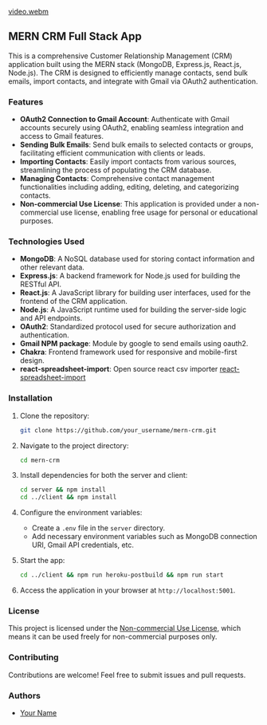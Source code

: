 [video.webm](https://github.com/ashmitg/Mern-CRM/assets/84148720/596716b6-0adc-489b-843c-a61c1a847a3a)


## MERN CRM Full Stack App

This is a comprehensive Customer Relationship Management (CRM) application built using the MERN stack (MongoDB, Express.js, React.js, Node.js). The CRM is designed to efficiently manage contacts, send bulk emails, import contacts, and integrate with Gmail via OAuth2 authentication.

### Features

- **OAuth2 Connection to Gmail Account**: Authenticate with Gmail accounts securely using OAuth2, enabling seamless integration and access to Gmail features.
- **Sending Bulk Emails**: Send bulk emails to selected contacts or groups, facilitating efficient communication with clients or leads.
- **Importing Contacts**: Easily import contacts from various sources, streamlining the process of populating the CRM database.
- **Managing Contacts**: Comprehensive contact management functionalities including adding, editing, deleting, and categorizing contacts.
- **Non-commercial Use License**: This application is provided under a non-commercial use license, enabling free usage for personal or educational purposes.

### Technologies Used

- **MongoDB**: A NoSQL database used for storing contact information and other relevant data.
- **Express.js**: A backend framework for Node.js used for building the RESTful API.
- **React.js**: A JavaScript library for building user interfaces, used for the frontend of the CRM application.
- **Node.js**: A JavaScript runtime used for building the server-side logic and API endpoints.
- **OAuth2**: Standardized protocol used for secure authorization and authentication.
- **Gmail NPM package**: Module by google to send emails using oauth2.
- **Chakra**: Frontend framework used for responsive and mobile-first design.
- **react-spreadsheet-import**: Open source react csv importer [react-spreadsheet-import](https://github.com/UgnisSoftware/react-spreadsheet-import)
### Installation

1. Clone the repository:

    ```bash
    git clone https://github.com/your_username/mern-crm.git
    ```

2. Navigate to the project directory:

    ```bash
    cd mern-crm
    ```

3. Install dependencies for both the server and client:

    ```bash
    cd server && npm install
    cd ../client && npm install
    ```

4. Configure the environment variables:

    - Create a `.env` file in the `server` directory.
    - Add necessary environment variables such as MongoDB connection URI, Gmail API credentials, etc.



5. Start the app:

    ```bash
    cd ../client && npm run heroku-postbuild && npm run start
    ```

6. Access the application in your browser at `http://localhost:5001`.

### License

This project is licensed under the [Non-commercial Use License](LICENSE), which means it can be used freely for non-commercial purposes only.

### Contributing

Contributions are welcome! Feel free to submit issues and pull requests.

### Authors

- [Your Name](https://github.com/ashmitg)

